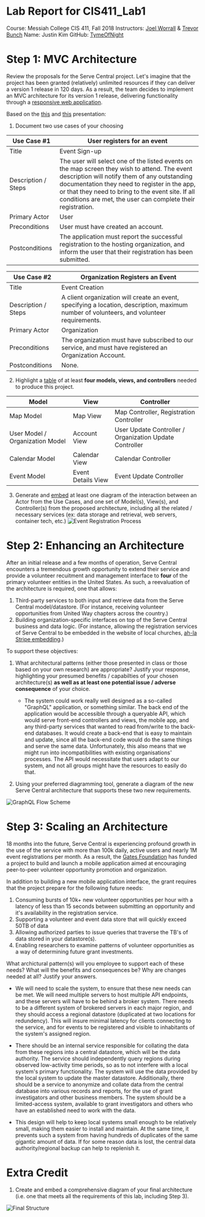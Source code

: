# Lab Report for CIS411_Lab1
  Course: Messiah College CIS 411, Fall 2018
  Instructors: [Joel Worrall](https://github.com/tangollama) & [Trevor Bunch](https://github.com/trevordbunch)
  Name: Justin Kim
  GitHub: [TymeOfNight](https://github.com/TymeOfNight)

# Step 1: MVC Architecture
Review the proposals for the Serve Central project. Let's imagine that the project has been granted (relatively) unlimited resources if they can deliver a version 1 release in 120 days. As a result, the team decides to implement an MVC architecture for its version 1 release, delivering functionality through a [responsive web application](https://en.wikipedia.org/wiki/Responsive_web_design). 

Based on the [this](https://docs.google.com/presentation/d/1UnU0xU0wF1l8pAB8trtLpdM0yuskx66jTFJzd64nsjU/edit#slide=id.g439b9c6866_2_53) and [this](https://docs.google.com/presentation/d/1-VZfAFoBVr6ijNepKAtRA7JoAQsV2Jlbf2l1WPDMhI0/edit) presentation:

1) Document two use cases of your choosing

| Use Case #1 | User registers for an event |
|---|---|
| Title | Event Sign-up |
| Description / Steps | The user will select one of the listed events on the map screen they wish to attend.  The event description will notify them of any outstanding documentation they need to register in the app, or that they need to bring to the event site.  If all conditions are met, the user can complete their registration. |
| Primary Actor | User |
| Preconditions | User must have created an account. |
| Postconditions | The application must report the successful registration to the hosting organization, and inform the user that their registration has been submitted. |

| Use Case #2 | Organization Registers an Event |
|---|---|
| Title | Event Creation |
| Description / Steps | A client organization will create an event, specifying a location, description, maximum number of volunteers, and volunteer requirements. |
| Primary Actor | Organization |
| Preconditions | The organization must have subscribed to our service, and must have registered an Organization Account. |
| Postconditions | None. |


2) Highlight a [table](https://www.tablesgenerator.com/markdown_tables) of at least **four models, views, and controllers** needed to produce this project.

| Model | View | Controller |
|---|---|---|
| Map Model | Map View | Map Controller, Registration Controller |
| User Model / Organization Model | Account View | User Update Controller / Organization Update Controller |
| Calendar Model | Calendar View | Calendar Controller |
| Event Model | Event Details View | Event Update Controller |

3) Generate and [embed](https://github.com/adam-p/markdown-here/wiki/Markdown-Cheatsheet#images) at least one diagram of the interaction between an Actor from the Use Cases, and one set of Model(s), View(s), and Controller(s) from the proposed architecture, including all the related / necessary services (ex: data storage and retrieval, web servers, container tech, etc.) 
![Event Registration Process][image1]

# Step 2: Enhancing an Architecture
After an initial release and a few months of operation, Serve Central encounters a tremendous growth opportunity to extend their service and provide a volunteer recuitment and management interface to __four__ of the primary volunteer entities in the United States. As such, a reevaluation of the architecture is required, one that allows:

1. Third-party services to both input and retrieve data from the Serve Central model/datastore. (For instance, receiving volunteer opportunities from United Way chapters across the country.)
2. Building organization-specific interfaces on top of the Serve Central business and data logic. (For instance, allowing the registration services of Serve Central to be embedded in the website of local churches, [ah-la Stripe embedding](https://stripe.com/payments/elements).)

To support these objectives:
1. What architectural patterns (either those presented in class or those based on your own research) are appropriate? Justify your response, highlighting your presumed benefits / capabilties of your chosen architecture(s) **as well as at least one potential issue / adverse consequence** of your choice.

    - The system could work really well designed as a so-called "GraphQL" application, or something similar.  The back end of the application would be accessible through a queryable API, which would serve front-end controllers and views, the mobile app, and any third-party services that wanted to read from/write to the back-end databases.  It would create a back-end that is easy to maintain and update, since all the back-end code would do the same things and serve the same data.
    Unfortunately, this also means that we might run into incompatibilities with existing organisations' processes.  The API would necessitate that users adapt to our system, and not all groups might have the resources to easily do that.

2. Using your preferred diagramming tool, generate a diagram of the new Serve Central architecture that supports these two new requirements.

![GraphQL Flow Scheme][image2]

# Step 3: Scaling an Architecture
18 months into the future, Serve Central is experiencing profound growth in the use of the service with more than 100k daily, active users and nearly 1M event registrations per month. As a result, the [Gates Foundation](https://www.gatesfoundation.org/) has funded a project to build and launch a mobile application aimed at encouraging peer-to-peer volunteer opportunity promotion and organization. 

In addition to building a new mobile application interface, the grant requires that the project prepare for the following future needs:

1. Consuming bursts of 10k+ new volunteer opportunities per hour with a latency of less than 15 seconds between submitting an opportunity and it's availability in the registration service.
2. Supporting a volunteer and event data store that will quickly exceed 50TB of data
3. Allowing authorized parties to issue queries that traverse the TB's of data stored in your datastore(s).
4. Enabling researchers to examine patterns of volunteer opportunities as a way of determining future grant investments.

What archictural pattern(s) will you employee to support each of these needs? What will the benefits and consequences be? Why are changes needed at all? Justify your answers.

- We will need to scale the system, to ensure that these new needs can be met.  We will need multiple servers to host multiple API endpoints, and these servers will have to be behind a broker system. There needs to be a different system of brokered servers in each major region, and they should access a regional datastore (duplicated at two locations for redundency).  This will insure minimal latency for clients connecting to the service, and for events to be registered and visible to inhabitants of the system's assigned region.  

- There should be an internal service responsible for collating the data from these regions into a central datastore, which will be the data authority.  The service should independently query regions during observed low-activity time periods, so as to not interfere with a local system's primary functionality.  The system will use the data provided by the local system to update the master datastore.  Additionally, there should be a service to anonymize and collate data from the central database into various records and reports, for the use of grant investigators and other business members.  The system should be a limited-access system, available to grant investigators and others who have an established need to work with the data.

- This design will help to keep local systems small enough to be relatively small, making them easier to install and maintain.  At the same time, it prevents such a system from having hundreds of duplicates of the same gigantic amount of data.  If for some reason data is lost, the central data authority/regional backup can help to replenish it.  

# Extra Credit
1. Create and embed a comprehensive diagram of your final architecture (i.e. one that meets all the requirements of this lab, including Step 3).

![Final Structure][image3]

[image1]: https://github.com/TymeOfNight/cis411_lab1/blob/master/images/image1.PNG
[image2]: https://github.com/TymeOfNight/cis411_lab1/blob/master/images/image2.PNG
[image3]: https://github.com/TymeOfNight/cis411_lab1/blob/master/images/image3.PNG
